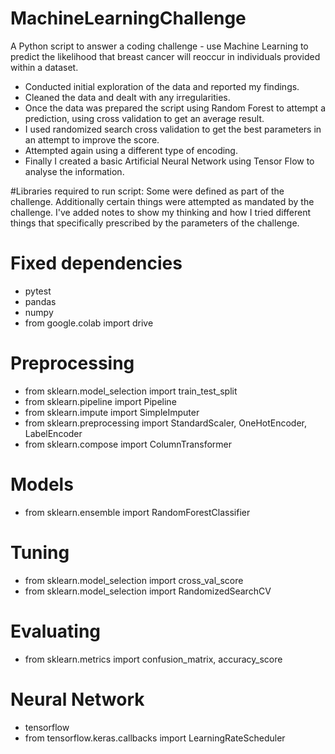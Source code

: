 # MachineLearningChallenge
A Python script to answer a coding challenge - use Machine Learning to predict the likelihood that breast cancer will reoccur in individuals provided within a dataset.

- Conducted initial exploration of the data and reported my findings.
- Cleaned the data and dealt with any irregularities.
- Once the data was prepared the script using Random Forest to attempt a prediction, using cross validation to get an average result.
- I used randomized search cross validation to get the best parameters in an attempt to improve the score.
- Attempted again using a different type of encoding.
- Finally I created a basic Artificial Neural Network using Tensor Flow to analyse the information.

#Libraries required to run script: Some were defined as part of the challenge. Additionally certain things were attempted as mandated by the challenge. I've added notes to show my thinking and how I tried different things that specifically prescribed by the parameters of the challenge.


# Fixed dependencies
- pytest
- pandas
- numpy
- from google.colab import drive

# Preprocessing
- from sklearn.model_selection import train_test_split
- from sklearn.pipeline import Pipeline
- from sklearn.impute import SimpleImputer
- from sklearn.preprocessing import StandardScaler, OneHotEncoder, LabelEncoder
- from sklearn.compose import ColumnTransformer

# Models
- from sklearn.ensemble import RandomForestClassifier

# Tuning
- from sklearn.model_selection import cross_val_score
- from sklearn.model_selection import RandomizedSearchCV

# Evaluating
- from sklearn.metrics import confusion_matrix, accuracy_score

# Neural Network
- tensorflow
- from tensorflow.keras.callbacks import LearningRateScheduler

